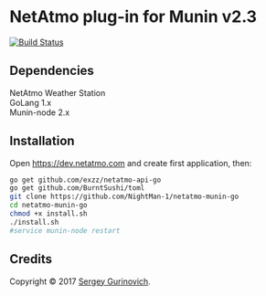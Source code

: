 # NetAtmo plug-in for Munin v2.3 

[![Build Status](https://travis-ci.org/NightMan-1/netatmo-munin-go.svg?branch=master)](https://travis-ci.org/NightMan-1/netatmo-munin-go)

## Dependencies
NetAtmo Weather Station  
GoLang 1.x  
Munin-node 2.x

## Installation

Open https://dev.netatmo.com and create first application, then:

~~~sh
go get github.com/exzz/netatmo-api-go
go get github.com/BurntSushi/toml
git clone https://github.com/NightMan-1/netatmo-munin-go
cd netatmo-munin-go
chmod +x install.sh
./install.sh
#service munin-node restart
~~~

## Credits
Copyright © 2017 [Sergey Gurinovich](mailto:sergey@fsky.info).
